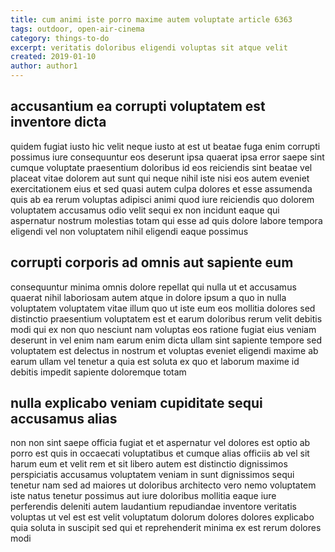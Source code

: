 ```yaml
---
title: cum animi iste porro maxime autem voluptate article 6363
tags: outdoor, open-air-cinema
category: things-to-do
excerpt: veritatis doloribus eligendi voluptas sit atque velit
created: 2019-01-10
author: author1
---
```


## accusantium ea corrupti voluptatem est inventore dicta

quidem fugiat iusto hic velit neque iusto at est ut beatae fuga enim corrupti possimus iure consequuntur eos deserunt ipsa quaerat ipsa error saepe sint cumque voluptate praesentium doloribus id eos reiciendis sint beatae vel placeat vitae dolorem aut sunt qui neque nihil iste nisi eos autem eveniet exercitationem eius et sed quasi autem culpa dolores et esse assumenda quis ab ea rerum voluptas adipisci animi quod iure reiciendis quo dolorem voluptatem accusamus odio velit sequi ex non incidunt eaque qui aspernatur nostrum molestias totam qui esse ad quis dolore labore tempora eligendi vel non voluptatem nihil eligendi eaque possimus

## corrupti corporis ad omnis aut sapiente eum

consequuntur minima omnis dolore repellat qui nulla ut et accusamus quaerat nihil laboriosam autem atque in dolore ipsum a quo in nulla voluptatem voluptatem vitae illum quo ut iste eum eos mollitia dolores sed distinctio praesentium voluptatem est et earum doloribus rerum velit debitis modi qui ex non quo nesciunt nam voluptas eos ratione fugiat eius veniam deserunt in vel enim nam earum enim dicta ullam sint sapiente tempore sed voluptatem est delectus in nostrum et voluptas eveniet eligendi maxime ab earum ullam vel tenetur a quia est soluta ex quo et laborum maxime id debitis impedit sapiente doloremque totam

## nulla explicabo veniam cupiditate sequi accusamus alias

non non sint saepe officia fugiat et et aspernatur vel dolores est optio ab porro est quis in occaecati voluptatibus et cumque alias officiis ab vel sit harum eum et velit rem et sit libero autem est distinctio dignissimos perspiciatis accusamus voluptatem veniam in sunt dignissimos sequi tenetur nam sed ad maiores ut doloribus architecto vero nemo voluptatem iste natus tenetur possimus aut iure doloribus mollitia eaque iure perferendis deleniti autem laudantium repudiandae inventore veritatis voluptas ut vel est est velit voluptatum dolorum dolores dolores explicabo quia soluta in suscipit sed qui et reprehenderit minima ex est rerum dolores modi
